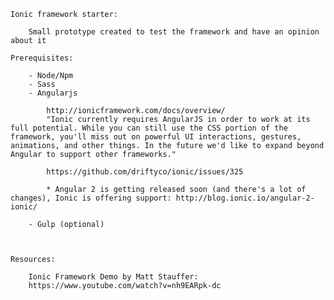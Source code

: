 	
	Ionic framework starter:

		Small prototype created to test the framework and have an opinion about it

	Prerequisites:

		- Node/Npm
		- Sass
		- Angularjs

			http://ionicframework.com/docs/overview/
			"Ionic currently requires AngularJS in order to work at its full potential. While you can still use the CSS portion of the framework, you'll miss out on powerful UI interactions, gestures, animations, and other things. In the future we'd like to expand beyond Angular to support other frameworks."
			
			https://github.com/driftyco/ionic/issues/325

			* Angular 2 is getting released soon (and there's a lot of changes), Ionic is offering support: http://blog.ionic.io/angular-2-ionic/

		- Gulp (optional)



	Resources:

		Ionic Framework Demo by Matt Stauffer:
		https://www.youtube.com/watch?v=nh9EARpk-dc